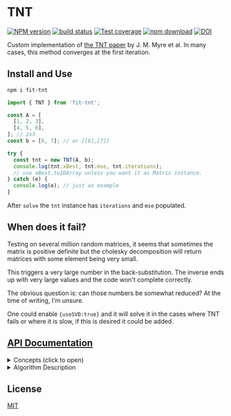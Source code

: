 # TNT

[![NPM version][npm-image]][npm-url]
[![build status][ci-image]][ci-url]
[![Test coverage][codecov-image]][codecov-url]
[![npm download][download-image]][download-url]
[![DOI](https://zenodo.org/badge/DOI/[DOINUMBER]/zenodo.8189402.svg)](https://doi.org/[DOINUMBER]/zenodo.8189402)

Custom implementation of [the TNT paper](https://ieeexplore.ieee.org/abstract/document/8425520) by J. M. Myre et al. In many cases, this method converges at the first iteration.

## Install and Use

```bash
npm i fit-tnt
```

```ts
import { TNT } from 'fit-tnt';

const A = [
  [1, 2, 3],
  [4, 5, 6],
]; // 2x3
const b = [6, 7]; // or [[6],[7]]

try {
  const tnt = new TNT(A, b);
  console.log(tnt.xBest, tnt.mse, tnt.iterations);
  // use xBest.to1DArray unless you want it as Matrix instance.
} catch (e) {
  console.log(e); // just as example
}
```

After `solve` the `tnt` instance has `iterations` and `mse` populated.

## When does it fail?

Testing on several million random matrices, it seems that sometimes the matrix is positive definite but the cholesky decomposition will return matrices with some element being very small.

This triggers a very large number in the back-substitution. The inverse ends up with very large values and the code won't complete correctly.

The obvious question is: can those numbers be somewhat reduced?
At the time of writing, I'm unsure.

One could enable `{useSVD:true}` and it will solve it in the cases where TNT fails or where it is slow, if this is desired it could be added.

## [API Documentation](https://newresu.github.io/fit-tnt/)

<details>
<summary>
Concepts (click to open)
</summary>

The linear problem appears in all science:

$$A\,x = b$$

and methods to solve it fast abound. In practice, this equation almost never the straightforward solution $A^{-1}$, so the Least-Squares approach is used to minimize the squared error in the predictions:

$$ E(x) = \mathrm{min}\_x \left|\left| A\,x -b \right|\right|\_2^2$$

i.e to minimize the $L_2$ (or $L_2^2$ which is equivalent.); this is the Least-Squares problem.

The solution, where the error-gradient is zero i.e $\nabla_x E(x)=0$ is $$A^T\,A x = A^T b$$

When computed directly (as done here), $A^T\,A$ has a condition number $\kappa (A^T A) = \kappa (A)^2$. This affects the precision of the solutions; especially when $\kappa (A) > 10^8$.

Larger condition number also tends to slow the convergence.

**TNT**

The Conjugate Gradient for Normal Residual (CGNR) is a popular method for solving Sparse Least-Squares problems, where the design matrix has many zeros.

The reason for "Large" is that systems with $m \lt\lt n$ can be solved faster and more accurately using the Pseudo-Inverse. Even though the QR decomposition-method can be more accurate, TNT tends to be faster in overdetermined problems where $m \approx n$ or $m \gt n$.

TNT revives CGNR for Dense Large matrices. It uses a modified version Preconditioned-CGNR to update $A^T\,A$ so that it's positive definite and converges faster.

</details>

<details>
<summary>
Algorithm Description
</summary>

1. Carry out product: $N=A^T\,A$ (`N` is Symmetric.)
2. [Cholesky Decomposition](https://en.wikipedia.org/wiki/Cholesky_decomposition) and factor: R, p = Cho(N)
3. `if !p: N = N + e\*I`, $\epsilon$ being a tiny number.
4. Residual $r_0 = A\,x_0 - b$
5. Gradient per coefficient ($r$), $g_0 = A^T r_0$
6. Error in the coefficients $z_0 = R^{-1}\,g_0$
7. Get $\alpha$ as `a = dot(z,g)/dot (r,r)`
8. Update $x$ as $x_{i+1}=x_{i} + a_i\times p_i$
9. Next residual $r_{i+1} = r_i - a_i \times r_i$
10. New gradient $g_{i+1} = A^T r_{i+1}$
11. New error in coefficients: $z_{i+1} = R^{-1}\,g_{i+1}$
12. Get $\beta$ `beta = dot(z_{i+1},g_{i+1})/dot (z_i,g_i)`

</details>

## License

[MIT](./LICENSE)

[npm-image]: https://img.shields.io/npm/v/fit-tnt.svg
[npm-url]: https://www.npmjs.com/package/fit-tnt
[ci-image]: https://github.com/newresu/fit-tnt/workflows/Node.js%20CI/badge.svg?branch=main
[ci-url]: https://github.com/newresu/fit-tnt/actions?query=workflow%3A%22Node.js+CI%22
[codecov-image]: https://img.shields.io/codecov/c/github/newresu/fit-tnt.svg
[codecov-url]: https://codecov.io/gh/newresu/fit-tnt
[download-image]: https://img.shields.io/npm/dm/fit-tnt.svg
[download-url]: https://www.npmjs.com/package/fit-tnt

